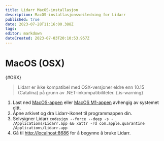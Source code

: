 ```yaml
---
title: Lidarr MacOS-installasjon
description: MacOS-installasjonsveiledning for Lidarr
published: true
date: 2023-07-28T11:16:00.388Z
tags: 
editor: markdown
dateCreated: 2023-07-03T20:10:53.957Z
---
```


# MacOS (OSX)

{#OSX}

> Lidarr er ikke kompatibel med OSX-versjoner eldre enn 10.15 (Catalina) på grunn av .NET-inkompatibiliteter.
{.is-warning}

1. Last ned [MacOS-appen](https://lidarr.servarr.com/v1/update/master/updatefile?os=osx&runtime=netcore&arch=x64&installer=true) eller [MacOS M1-appen](https://lidarr.servarr.com/v1/update/master/updatefile?os=osx&runtime=netcore&arch=arm64&installer=true) avhengig av systemet ditt.
1. Åpne arkivet og dra Lidarr-ikonet til programmappen din.
1. Selvsigner Lidarr `codesign --force --deep -s - /Applications/Lidarr.app && xattr -rd com.apple.quarantine /Applications/Lidarr.app`
1. Gå til <http://localhost:8686> for å begynne å bruke Lidarr.
